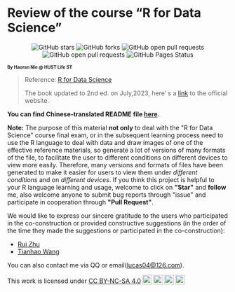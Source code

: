 # Review of the course “R for Data Science”

<center>
  <img src="https://img.shields.io/github/stars/lucas04-nhr/Review-of-R.svg" alt="GitHub stars" href="https://github.com//lucas04-nhr/Review-of-R/stargazers"/>
  <img src="https://img.shields.io/github/forks/lucas04-nhr/Review-of-R.svg" alt="GitHub forks" href="https://github.com/lucas04-nhr/Review-of-R/network/members"/>
  <img src="https://img.shields.io/github/issues-pr-raw/lucas04-nhr/Review-of-R.svg" alt="GitHub open pull requests" href="https://github.com/lucas04-nhr/Review-of-R/pulls"/>
  <img src="https://img.shields.io/github/issues-raw/lucas04-nhr/Review-of-R.svg" alt="GitHub open pull requests" href="https://github.com/lucas04-nhr/Review-of-R/issues"/>
  <img src="https://img.shields.io/github/deployments/lucas04-nhr/Review-of-R/github-pages?label=GitHub%20Pages" alt="GitHub Pages Status" href="https://github.com/lucas04-nhr/Review-of-R/deployments"/>
</center>

<font size = 1>**By Haoran Nie @ HUST Life ST**</font>

> Reference: [R for Data Science](https://r4ds.had.co.nz)
>
> The book updated to 2nd ed. on July,2023, here’ s a [link](https://r4ds.hadley.nz) to the official website.

**You can find Chinese-translated README file [here](./README_CN.md).**


**Note:** The purpose of this material **not only** to deal with the "R for Data Science" course final exam, or in the subsequent learning process need to use the R language to deal with data and draw images of one of the effective reference materials, so generate a lot of versions of many formats of the file, to facilitate the user to different conditions on different devices to view more easily. Therefore, many versions and formats of files have been generated to make it easier for users to view them under *different conditions* and on *different devices*. If you think this project is helpful to your R language learning and usage, welcome to click on **"Star"** and **follow** me, also welcome anyone to submit bug reports through "issue" and participate in cooperation through **"Pull Request"**. 

We would like to express our sincere gratitude to the users who participated in the co-construction or provided constructive suggestions (in the order of the time they made the suggestions or participated in the co-construction):

- [Rui Zhu](https://github.com/1508324011)
- [Tianhao Wang](https://github.com/lwstkhyl)

You can also contact me via QQ or email(lucas04@126.com). 

<p xmlns:cc="http://creativecommons.org/ns#" >This work is licensed under <a href="http://creativecommons.org/licenses/by-nc-sa/4.0/?ref=chooser-v1" target="_blank" rel="license noopener noreferrer" style="display:inline-block;">CC BY-NC-SA 4.0<img style="height:22px!important;margin-left:3px;vertical-align:text-bottom;" src="https://mirrors.creativecommons.org/presskit/icons/cc.svg?ref=chooser-v1"><img style="height:22px!important;margin-left:3px;vertical-align:text-bottom;" src="https://mirrors.creativecommons.org/presskit/icons/by.svg?ref=chooser-v1"><img style="height:22px!important;margin-left:3px;vertical-align:text-bottom;" src="https://mirrors.creativecommons.org/presskit/icons/nc.svg?ref=chooser-v1"><img style="height:22px!important;margin-left:3px;vertical-align:text-bottom;" src="https://mirrors.creativecommons.org/presskit/icons/sa.svg?ref=chooser-v1"></a></p>
